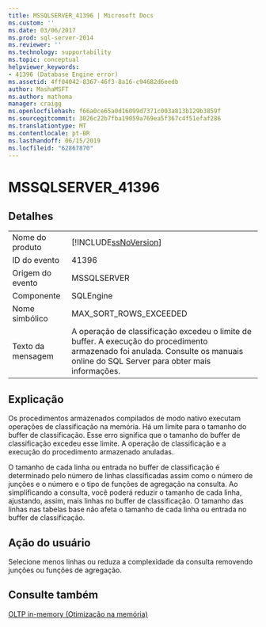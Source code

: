 ```yaml
---
title: MSSQLSERVER_41396 | Microsoft Docs
ms.custom: ''
ms.date: 03/06/2017
ms.prod: sql-server-2014
ms.reviewer: ''
ms.technology: supportability
ms.topic: conceptual
helpviewer_keywords:
- 41396 (Database Engine error)
ms.assetid: 4ff04042-8367-46f3-8a16-c94682d6eedb
author: MashaMSFT
ms.author: mathoma
manager: craigg
ms.openlocfilehash: f66a0ce65a0d16099d7371c003a813b129b3859f
ms.sourcegitcommit: 3026c22b7fba19059a769ea5f367c4f51efaf286
ms.translationtype: MT
ms.contentlocale: pt-BR
ms.lasthandoff: 06/15/2019
ms.locfileid: "62867870"
---
```

# <a name="mssqlserver41396"></a>MSSQLSERVER_41396
    
## <a name="details"></a>Detalhes  
  
|||  
|-|-|  
|Nome do produto|[!INCLUDE[ssNoVersion](../../includes/ssnoversion-md.md)]|  
|ID do evento|41396|  
|Origem do evento|MSSQLSERVER|  
|Componente|SQLEngine|  
|Nome simbólico|MAX_SORT_ROWS_EXCEEDED|  
|Texto da mensagem|A operação de classificação excedeu o limite de buffer. A execução do procedimento armazenado foi anulada. Consulte os manuais online do SQL Server para obter mais informações.|  
  
## <a name="explanation"></a>Explicação  
 Os procedimentos armazenados compilados de modo nativo executam operações de classificação na memória. Há um limite para o tamanho do buffer de classificação. Esse erro significa que o tamanho do buffer de classificação excedeu esse limite. A operação de classificação e a execução do procedimento armazenado anuladas.  
  
 O tamanho de cada linha ou entrada no buffer de classificação é determinado pelo número de linhas classificadas assim como o número de junções e o número e o tipo de funções de agregação na consulta. Ao simplificando a consulta, você poderá reduzir o tamanho de cada linha, ajustando, assim, mais linhas no buffer de classificação. O tamanho das linhas nas tabelas base não afeta o tamanho de cada linha ou entrada no buffer de classificação.  
  
## <a name="user-action"></a>Ação do usuário  
 Selecione menos linhas ou reduza a complexidade da consulta removendo junções ou funções de agregação.  
  
## <a name="see-also"></a>Consulte também  
 [OLTP in-memory &#40;Otimização na memória&#41;](../in-memory-oltp/in-memory-oltp-in-memory-optimization.md)  
  
  
